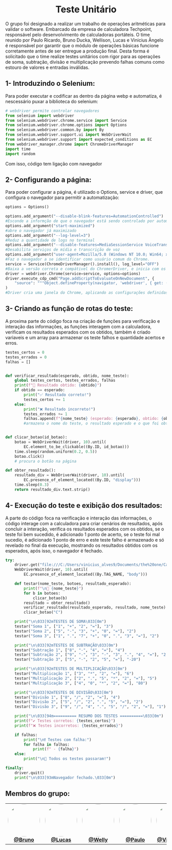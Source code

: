 <h1 align="center">Teste Unitário</h1>

O grupo foi designado a realizar um trabalho de operações aritméticas para validar o software. Embarcado da empresa de calculadora Techpoint, responsável pelo desenvolvimento de calculadoras portáteis. O time reunido por Paulo Ricardo, Bruno Ducka, Wellison, Lucas e Vinicius Ângelo é responsável por garantir que o módulo de operações básicas funcione corretamente antes de ser entregue a produção final. Desta forma é solicitado que o time realize testes unitários com rigor para as operações de soma, subtração, divisão e multiplicação prevendo
falhas comuns como estouro de valores e entradas inválidas.

## 1- Introduzindo o Selenium:

Para poder executar e codificar as dentro da página webp e automatiza, é nescessário puxar a biblioteca do selenium:

 ```python
# webdriver permite controlar navegadores
from selenium import webdriver
from selenium.webdriver.chrome.service import Service
from selenium.webdriver.chrome.options import Options
from selenium.webdriver.common.by import By
from selenium.webdriver.support.ui import WebDriverWait
from selenium.webdriver.support import expected_conditions as EC
from webdriver_manager.chrome import ChromeDriverManager
import time
import random
```
Com isso, código tem ligação com navegador

## 2- Configurando a página:

Para poder configurar a página, é utilizado o Options, service e driver, que configura o navegador para permitir a automatização:

```python
options = Options()

options.add_argument("--disable-blink-features=AutomationControlled")
#Esconde a informção de que o navegador está sendo controlado por automação
options.add_argument("start-maximized")
#abre o navegador já maximizado
options.add_argument("--log-level=3")
#Reduz a quantidade de logs no terminal
options.add_argument("--disable-features=MediaSessionService VoiceTranscriptionCapability")
#Desabilita serviços de mídia e transcrição de voz
options.add_argument("user-agent=Mozilla/5.0 (Windows NT 10.0; Win64; x64) AppleWebKit/537.36 (KHTML, like Gecko) Chrome/124.0.0.0 Safari/537.36")
#Faz o navegador a se identificar como usuário comum do Chrome.
service = Service(ChromeDriverManager().install(), log_level="OFF")
#Baixa a versão correta e compátivel do ChromerDriver, e inicia com os logs preparativos desligados para deixar o código mais limpo
driver = webdriver.Chrome(service=service, options=options)
driver.execute_cdp_cmd("Page.addScriptToEvaluateOnNewDocument", {
    "source": """Object.defineProperty(navigator, 'webdriver', { get: () => undefined });"""
)
#Driver cria uma janela do Chrome, aplicando as configurações definidas no options e utilizando o service;


```

## 3- Criando as função de rotas do teste:

A proxima parte do código foca na criação de funções para verificação e interação das informações, as funções interagem com a calculadora, verificam os resultados esperados com os obtidos, também é criado variaveis e um array para armazenar os teste falhos e quantidade acertos e erros.

```python
testes_certos = 0
testes_errados = 0
falhas = []


def verificar_resultado(esperado, obtido, nome_teste):
    global testes_certos, testes_errados, falhas
    print(f"🧮 Resultado obtido: {obtido}")
    if obtido == esperado:
        print("✅ Resultado correto!")
        testes_certos += 1
    else:
        print("❌ Resultado incorreto!")
        testes_errados += 1
        falhas.append(f"{nome_teste} (esperado: {esperado}, obtido: {obtido})")
        #armazena o nome do teste, o resultado esperado e o que foi obtido


def clicar_botao(id_botao):
    botao = WebDriverWait(driver, 10).until(
        EC.element_to_be_clickable((By.ID, id_botao)))
    time.sleep(random.uniform(0.2, 0.5))
    botao.click()
    # procura o botão na página

def obter_resultado():
    resultado_div = WebDriverWait(driver, 10).until(
        EC.presence_of_element_located((By.ID, "display")))
    time.sleep(0.3)
    return resultado_div.text.strip()

```
## 4- Execução do teste e exibição dos resultados:
A parte do código foca na verificação e interação das informações, o código interage com a calculadora para criar cenários de resultados, após concluir a interação, verifica os resultados esperados com os obtidos, se o teste foi bem sucedido, é adicionado 1 ponto de acerto, se o teste foi mal sucedio, é adicionado 1 ponto de erro e este teste falho é armazenado e só revelado no final da execução, mostrando os resultados obtidos com os esperados, após isso, o navegador é fechado.

```python
try:
    driver.get("file:///C:/Users/vinicius_alves9/Documents/the%20one/Calculadora.html")
    WebDriverWait(driver, 10).until(
        EC.presence_of_element_located((By.TAG_NAME, "body")))

    def testar(nome_teste, botoes, resultado_esperado):
        print(f"\n🔹 {nome_teste}")
        for b in botoes:
            clicar_botao(b)
        resultado = obter_resultado()
        verificar_resultado(resultado_esperado, resultado, nome_teste)
        clicar_botao("C")

    print("\n\033[92mTESTES DE SOMA\033[0m")
    testar("Soma 1", ["1", "+", "2", "="], "3")
    testar("Soma 2", ["5", "-", "3", "+", "0", "="], "2")
    testar("Soma 3", ["1", ".", "7", "+", "0", ".", "3", "="], "2")

    print("\n\033[92mTESTES DE SUBTRAÇÃO\033[0m")
    testar("Subtração 1", ["8", "-", "4", "="], "4")
    testar("Subtração 2", ["9", "-", "3", "-", "3", ".", "4", "="], "2.6")
    testar("Subtração 3", ["5", "-", "2", "5", "="], "-20")

    print("\n\033[92mTESTES DE MULTIPLICAÇÃO\033[0m")
    testar("Multiplicação 1", ["3", "*", "2", "="], "6")
    testar("Multiplicação 2", ["2", ".", "5", "*", "2", "="], "5")
    testar("Multiplicação 3", ["4", "0", "*", "2", "="], "80")

    print("\n\033[92mTESTES DE DIVISÃO\033[0m")
    testar("Divisão 1", ["8", "/", "2", "="], "4")
    testar("Divisão 2", ["5", "/", "2", ".", "5", "="], "2")
    testar("Divisão 3", ["9", "/", "4", ".", "5", "/", "2", "="], "1")

    print("\n\033[94m========== RESUMO DOS TESTES ==========\033[0m")
    print(f"✔️ Testes corretos: {testes_certos}")
    print(f"❌ Testes incorretos: {testes_errados}")

    if falhas:
        print("\n❗ Testes com falha:")
        for falha in falhas:
            print(f" - {falha}")
    else:
        print("\n🎉 Todos os testes passaram!")

finally:
    driver.quit()
    print("\n\033[93mNavegador fechado.\033[0m")

```

## Membros do grupo:
<table> <tr> <td align="center"> <a href="https://github.com/dutkabruno" target="_blank"> <img src="https://github.com/dutkabruno.png" width="100px" style="border-radius:50%"/><br/> <b>@Bruno</b> </a> </td> <td align="center"> <a href="https://github.com/luc4as-calixto" target="_blank"> <img src="https://github.com/luc4as-calixto.png" width="100px" style="border-radius:50%"/><br/> <b>@Lucas</b> </a> </td> <td align="center"> <a href="https://github.com/WellyRudnick" target="_blank"> <img src="https://github.com/WellyRudnick.png" width="100px" style="border-radius:50%"/><br/> <b>@Welly</b> </a> </td> <td align="center"> <a href="https://github.com/Paulo-r-joao" target="_blank"> <img src="https://github.com/Paulo-r-joao.png" width="100px" style="border-radius:50%"/><br/> <b>@Paulo</b> </a> </td> <td align="center"> <a href="https://github.com/vinicius835" target="_blank"> <img src="https://github.com/vinicius835.png" width="100px" style="border-radius:50%"/><br/> <b>@Vinicius.A</b> </a> </td> </tr> </table>
